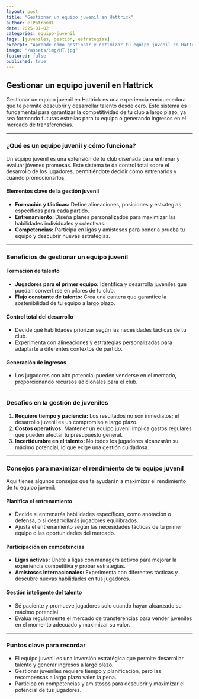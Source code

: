```yaml
---
layout: post
title: "Gestionar un equipo juvenil en Hattrick"
author: elPatronHT
date: 2025-01-02
categories: equipo-juvenil
tags: [juveniles, gestión, estrategias]
excerpt: "Aprende cómo gestionar y optimizar tu equipo juvenil en Hattrick para construir un club exitoso a largo plazo."
image: "/assets/img/HT.jpg"
featured: false
published: true
---
```


## Gestionar un equipo juvenil en Hattrick

Gestionar un equipo juvenil en Hattrick es una experiencia enriquecedora que te permite descubrir y desarrollar talento desde cero. Este sistema es fundamental para garantizar la competitividad de tu club a largo plazo, ya sea formando futuras estrellas para tu equipo o generando ingresos en el mercado de transferencias.

---

### ¿Qué es un equipo juvenil y cómo funciona?

Un equipo juvenil es una extensión de tu club diseñada para entrenar y evaluar jóvenes promesas. Este sistema te da control total sobre el desarrollo de los jugadores, permitiéndote decidir cómo entrenarlos y cuándo promocionarlos.

#### Elementos clave de la gestión juvenil

- **Formación y tácticas:** Define alineaciones, posiciones y estrategias específicas para cada partido.
- **Entrenamiento:** Diseña planes personalizados para maximizar las habilidades individuales y colectivas.
- **Competencias:** Participa en ligas y amistosos para poner a prueba tu equipo y descubrir nuevas estrategias.

---

### Beneficios de gestionar un equipo juvenil

#### Formación de talento

- **Jugadores para el primer equipo:** Identifica y desarrolla juveniles que puedan convertirse en pilares de tu club.
- **Flujo constante de talento:** Crea una cantera que garantice la sostenibilidad de tu equipo a largo plazo.

#### Control total del desarrollo

- Decide qué habilidades priorizar según las necesidades tácticas de tu club.
- Experimenta con alineaciones y estrategias personalizadas para adaptarte a diferentes contextos de partido.

#### Generación de ingresos

- Los jugadores con alto potencial pueden venderse en el mercado, proporcionando recursos adicionales para el club.

---

### Desafíos en la gestión de juveniles

1. **Requiere tiempo y paciencia:** Los resultados no son inmediatos; el desarrollo juvenil es un compromiso a largo plazo.
2. **Costos operativos:** Mantener un equipo juvenil implica gastos regulares que pueden afectar tu presupuesto general.
3. **Incertidumbre en el talento:** No todos los jugadores alcanzarán su máximo potencial, lo que exige una gestión cuidadosa.

---

### Consejos para maximizar el rendimiento de tu equipo juvenil

Aquí tienes algunos consejos que te ayudarán a maximizar el rendimiento de tu equipo juvenil:

#### Planifica el entrenamiento

- Decide si entrenarás habilidades específicas, como anotación o defensa, o si desarrollarás jugadores equilibrados.
- Ajusta el entrenamiento según las necesidades tácticas de tu primer equipo o las oportunidades del mercado.

#### Participación en competencias

- **Ligas activas:** Únete a ligas con managers activos para mejorar la experiencia competitiva y probar estrategias.
- **Amistosos internacionales:** Experimenta con diferentes tácticas y descubre nuevas habilidades en tus jugadores.

#### Gestión inteligente del talento

- Sé paciente y promueve jugadores solo cuando hayan alcanzado su máximo potencial.
- Evalúa regularmente el mercado de transferencias para vender juveniles en el momento adecuado y maximizar su valor.

---

### Puntos clave para recordar

- El equipo juvenil es una inversión estratégica que permite desarrollar talento y generar ingresos a largo plazo.
- Gestionar juveniles requiere tiempo y planificación, pero las recompensas a largo plazo valen la pena.
- Participa en competencias y amistosos para descubrir y maximizar el potencial de tus jugadores.